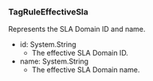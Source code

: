 ### TagRuleEffectiveSla
Represents the SLA Domain ID and name.

- id: System.String
  - The effective SLA Domain ID.
- name: System.String
  - The effective SLA Domain name.
